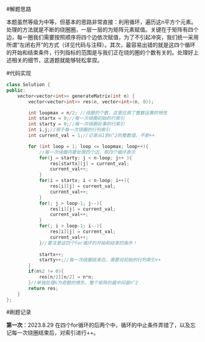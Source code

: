 #解题思路

本题虽然等级为中等，但基本的思路非常直接：利用循环，遍历这n平方个元素。处理的方法就是不断的绕圈圈，一层一层的为矩阵元素赋值。关键在于矩阵有四个边，每一圈我们需要按照顺序将四个边依次赋值，为了不引起冲突，我们统一采用所谓“左闭右开”的方式（详见代码与注释）。其次，最容易出错的就是这四个循环的开始和结束条件，行列指标的范围是与我们正在绕的圈的个数有关的。处理好上述相关的细节，这道题就能够轻松拿捏。

#代码实现

```C++
class Solution {
public:
    vector<vector<int>> generateMatrix(int n) {
        vector<vector<int>> res(n, vector<int>(n, 0));

        int loopmax = n/2; //绕圈的个数，这里应用了整数运算的特性
        int startx = 0;//每一次绕圈初始的行索引
        int starty = 0;//每一次绕圈处事的行索引
        int i,j;//用于每一次绕圈的行列索引
        int current_val = 1;//记录从1到n^2的整数值，不断++

        for (int loop = 1; loop <= loopmax; loop++){
            //每一次绕圈内要处理四个边，用四个循环表示
            for(j = starty; j < n-loop; j++ ){
                res[startx][j] = current_val;
                current_val++;
            }
            for(i = startx; i < n-loop; i++){
                res[i][j] = current_val;
                current_val++;
            }
            for(; j > loop-1; j--){
                res[i][j] = current_val;
                current_val++;
            }
            for(; i > loop-1; i--){
                res[i][j] = current_val;
                current_val++;
            }//要注意这四个for循环的开始和结束的条件！
            
            startx++;
            starty++;//每一次绕圈结束后，需要对初始的行列索引++
        }
        if(n%2 != 0){
            res[n/2][n/2] = n*n;
        }//单独处理n为奇数的情形，整个矩阵的最中间是n^2
        return res;        
    }
};
```

#刷题记录

**第一次**：2023.8.29 在四个for循环的后两个中，循环的中止条件弄错了，以及忘记每一次绕圈结束后，对索引进行++。
